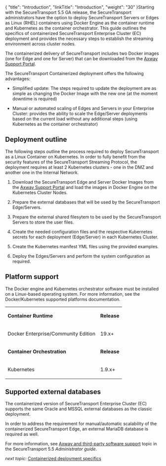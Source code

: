 {
    "title": "Introduction",
    "linkTitle": "Introduction",
    "weight": "30"
}Starting with the SecureTransport 5.5 GA release, the SecureTransport administrators have the option to deploy SecureTransport Servers or Edges as Linux (RHEL) containers using Docker Engine as the container runtime and Kubernetes as the container orchestrator. This guide outlines the specifics of containerized SecureTransport Enterprise Cluster (EC) deployment and provides the necessary steps to establish the streaming environment across cluster nodes.

The containerized delivery of SecureTransport includes two Docker images (one for Edge and one for Server) that can be downloaded from the [Axway Support Portal](https://login.axway.com/auth/realms/Broker/protocol/saml?SAMLRequest=fZFBb8IwDIXv%2FIoq9zYB2rJGpQjGYUhMQ9DtsMuUFgPR2qSLU8b%2B%2FVIYGieOtvyev2enk1NdeUcwKLUak37AyCTrpdPWHtQavlpA67kJhWPSGsW1QIlciRqQ25Jvps9LPggYb4y2utQV8RbzMflIdpFgsYiKMEzicMAeoA9lGIkoiYqkGO2KIomHSbzbbon3dt3tfJwcsYWFQiuUdS02YD6LfBbm%2FREfMh6F78SbOyiphD2rDtY2yCmt9F6qQJy%2BxU9Q6poKl4AaEFWNdGb0Jxh6haQoake6%2BitnUm2l2t8PWFyGkD%2Fl%2BcpfvWxy4k0RwXQUj1phW4PZgDnKEl7Xy38ubJtGG3tDBoqSLO0Y%2BDmtuRyYd537EOK6kGTYHMCAX1YSlPU7aUpvLLOU3r4w6%2F0C&SigAlg=http%3A%2F%2Fwww.w3.org%2F2001%2F04%2Fxmldsig-more%23rsa-sha256&Signature=hslfOjcccysAxCJfOHTk4UfnCsihZVl8k6C0y%2BQajOMA%2FeYdHBcbxK9HR3FxGexFYGRsUIXSOL1udqD%2F6L1LOSWyssWPfvIUwORFIacvo5Dh4pVePBvvot4lQkoC6OILQDjBb209Xw3Mgw%2Bmji%2F%2Fi4ZOqNjriZBKVlhhl%2FYhwvk6JZ8bBqJcsuXLy26UNWbfglEfnP8E4AaqYixQ%2B8kkeECz3MgPqTO4EiiTOm4WKjTzTqoCdoHiBdfwNaa4HjWyKGk5NLXXRBdMG2mh2xrhY9ydLwjwMjblNt9WU0eQZgbgyOh1qpUdHfU0rIKdvPPOXoTQfBYulcqSdxpRURuEzQ%3D%3D&redirect_uri=https%3A%2F%2Fsupport.axway.com%2Fen%2F "Axway Support").

The SecureTransport Containerized deployment offers the following advantages:

-   Simplified update: The steps required to update the deployment are as simple as changing the Docker Image with the new one (at the moment downtime is required)
-   Manual or automated scaling of Edges and Servers in your Enterprise Cluster: provides the ability to scale the Edge/Server deployments based on the current load without any additional steps (using Kubernetes as the container orchestrator)

## Deployment outline

The following steps outline the process required to deploy SecureTransport as a Linux Container on Kubernetes. In order to fully benefit from the security features of the SecureTransport Streaming Protocol, the deployment requires at least 2 Kubernetes clusters - one in the DMZ and another one in the Internal Network.

1.  Download the SecureTransport Edge and Server Docker Images from the [Axway Support Portal](https://login.axway.com/auth/realms/Broker/protocol/saml?SAMLRequest=fZFBb8IwDIXv%2FIoq9zYB2rJGpQjGYUhMQ9DtsMuUFgPR2qSLU8b%2B%2FVIYGieOtvyev2enk1NdeUcwKLUak37AyCTrpdPWHtQavlpA67kJhWPSGsW1QIlciRqQ25Jvps9LPggYb4y2utQV8RbzMflIdpFgsYiKMEzicMAeoA9lGIkoiYqkGO2KIomHSbzbbon3dt3tfJwcsYWFQiuUdS02YD6LfBbm%2FREfMh6F78SbOyiphD2rDtY2yCmt9F6qQJy%2BxU9Q6poKl4AaEFWNdGb0Jxh6haQoake6%2BitnUm2l2t8PWFyGkD%2Fl%2BcpfvWxy4k0RwXQUj1phW4PZgDnKEl7Xy38ubJtGG3tDBoqSLO0Y%2BDmtuRyYd537EOK6kGTYHMCAX1YSlPU7aUpvLLOU3r4w6%2F0C&SigAlg=http%3A%2F%2Fwww.w3.org%2F2001%2F04%2Fxmldsig-more%23rsa-sha256&Signature=hslfOjcccysAxCJfOHTk4UfnCsihZVl8k6C0y%2BQajOMA%2FeYdHBcbxK9HR3FxGexFYGRsUIXSOL1udqD%2F6L1LOSWyssWPfvIUwORFIacvo5Dh4pVePBvvot4lQkoC6OILQDjBb209Xw3Mgw%2Bmji%2F%2Fi4ZOqNjriZBKVlhhl%2FYhwvk6JZ8bBqJcsuXLy26UNWbfglEfnP8E4AaqYixQ%2B8kkeECz3MgPqTO4EiiTOm4WKjTzTqoCdoHiBdfwNaa4HjWyKGk5NLXXRBdMG2mh2xrhY9ydLwjwMjblNt9WU0eQZgbgyOh1qpUdHfU0rIKdvPPOXoTQfBYulcqSdxpRURuEzQ%3D%3D&redirect_uri=https%3A%2F%2Fsupport.axway.com%2Fen%2F "Axway Support") and load the images in Docker Engine on the Kubernetes Cluster Nodes.
2.  Prepare the external databases that will be used by the SecureTransport Edge/Servers.
3.  Prepare the external shared filesytem to be used by the SecureTransport Servers to store the user files.
4.  Create the needed configuration files and the respective Kubernetes secrets for each deployment (Edge/Server) in each Kubernetes Cluster.
5.  Create the Kubernetes manifest YML files using the provided examples.
6.  Deploy the Edges/Servers and perform the system configuration as required.

## Platform support

The Docker engine and Kubernetes orchestrator software must be installed on a Linux-based operating system. For more information, see the Docker/Kubernetes supported platforms documentation.

<table cellspacing="0">
   <tbody>
      <tr>
         <td>
            <p><strong>Container Runtime</strong>
</p>
         </td>
         <td>
            <p><strong>Release</strong>
</p>
         </td>
      </tr>
      <tr>
         <td>
            <p>Docker Enterprise/Community Edition</p>
         </td>
         <td>
            <p>19.x+</p>
         </td>
      </tr>
      <tr>
         <td>
            <p><strong>Container Orchestration</strong>
</p>
         </td>
         <td><strong>Release</strong>
         </td>
      </tr>
      <tr>
         <td>
            <p>Kubernetes</p>
         </td>
         <td>
            <p>1.9.x+</p>
         </td>
      </tr>
   </tbody>
</table>

## Supported external databases

The containerized version of SecureTransport Enterprise Cluster (EC) supports the same Oracle and MSSQL external databases as the classic deployment.

In order to address the requirement for manual/automatic scalability of the containerized SecureTransport Edge, an external MariaDB database is required as well.

For more information, see [Axway and third-party software support](https://docs.axway.com/bundle/SecureTransport_55_AdministratorGuide_allOS_en_HTML5/page/Content/AdministratorsGuide/introduction/r_st_Axway_and_third-party_software_support.htm#database) topic in the SecureTransport 5.5 *Administrator guide*.

*next topic:* [Containerized deployment specifics](classic-vs-containerized)
